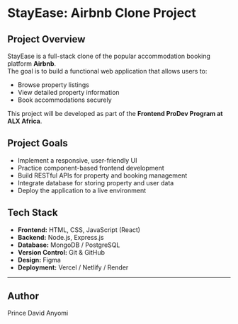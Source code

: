 # StayEase: Airbnb Clone Project

## Project Overview
StayEase is a full-stack clone of the popular accommodation booking platform **Airbnb**.  
The goal is to build a functional web application that allows users to:
- Browse property listings
- View detailed property information
- Book accommodations securely

This project will be developed as part of the **Frontend ProDev Program at ALX Africa**.

## Project Goals
- Implement a responsive, user-friendly UI
- Practice component-based frontend development
- Build RESTful APIs for property and booking management
- Integrate database for storing property and user data
- Deploy the application to a live environment

## Tech Stack
- **Frontend:** HTML, CSS, JavaScript (React)
- **Backend:** Node.js, Express.js
- **Database:** MongoDB / PostgreSQL
- **Version Control:** Git & GitHub
- **Design:** Figma
- **Deployment:** Vercel / Netlify / Render

---

## Author
Prince David Anyomi
